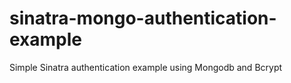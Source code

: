 sinatra-mongo-authentication-example
====================================

Simple Sinatra authentication example using Mongodb and Bcrypt
